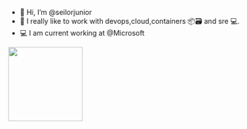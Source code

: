 - 👋 Hi, I’m @seilorjunior
- 🐋 I really like to work with devops,cloud,containers 📦🗃️ and sre 💻.
- 💻 I am current working at @Microsoft 

 <div>
  <a href="https://github.com/seilorjunior">
    <img height="150em" src="https://github-readme-stats.vercel.app/api?username=seilorjunior&show_icons=true&theme=dark&include_all_commits=true&count_private=true"/>   
    
</div>
